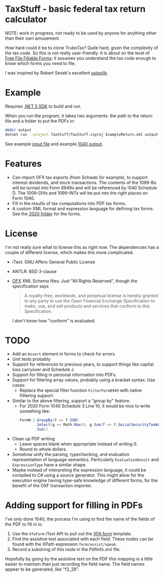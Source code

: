 
# TaxStuff - basic federal tax return calculator

NOTE: work in progress, not ready to be used by anyone for anything other than
their own amusement.

How hard could it be to clone TruboTax? Quite hard, given the complexity of the
tax code. So this is not really user-friendly. It is about on the level of
[Free File Fillable Forms](https://www.irs.gov/e-file-providers/free-file-fillable-forms):
it assumes you understand the tax code enough to know which forms you need to
file.

I was inspired by Robert Sesek's excellent [ustaxlib](https://github.com/rsesek/ustaxlib).

# Example

Requires [.NET 5 SDK](https://dotnet.microsoft.com/download/dotnet/5.0) to build
and run.

When you run the program, it takes two arguments: the path to the return file
and a folder to put the PDFs in:

```bash
mkdir output
dotnet run --project TaxStuff/TaxStuff.csproj ExampleReturn.xml output
```

See example [input file](ExampleReturn.xml) and example
[1040 output](Example1040.pdf).

# Features

* Can import OFX tax exports (from Schwab for example), to support interest
  dividends, and stock transactions. The contents of the 1099-Bs will be turned
  into Form 8949s and will be referenced by !040 Schedule D. The 1009-DIVs and
  1099-INTs will be put into the right places on Form 1040.
* Fill in the results of tax computations into PDF tax forms.
* A custom XML format and expression language for defining tax forms. See the
  [2020 folder](./TaxStuff/2020/) for the forms.

# License

I'm not really sure what to license this as right now. The dependencies has a
couple of different license, which makes this more complicated.

* iText: GNU Affero General Public License
* ANTLR: BSD 3-clause
* [OFX](https://www.ofx.net/) XML Schema files: Just "All Rights Reserved",
  though the specification says
  > A royalty-free, worldwide, and perpetual
  > license is hereby granted to any party to use the Open Financial Exchange
  > Specification to make, use, and sell products and services that conform to
  > this Specification.

  I don't know how "conform" is evaluated.

# TODO

* Add an `Assert` element in forms to check for errors.
* Unit tests probably
* Support for references to previous years, to support things like capital loss
  carryover and Schedule J.
* Support for filling in personal information into PDFs.
* Support for filtering array values, probably using a bracket syntax. Use cases:
  *  Replace the special filter function `FilterForm8949` with native filitering
     support.
* Similar to the above filtering, support a "group by" feature.
    * For 2020 Form 1040 Schedule 3 Line 10, it would be nice  to write something
      like:
      ```c#
      FormW-2.GroupBy(f => f.SSN)
             .Select(g => Math.Max(0, g.Sum(f => f.SocialSecurityTaxWithheld) - 8537.40))
             .Sum()
      ```
* Clean up PDF writing
    * Leave spaces blank when appropriate instead of writing 0.
    * Round to whole dollars.
* Somehow unify the parsing, typechecking, and evaluation representation of
  language semantics. Particularly `EvaluationResult` and `ExpressionType` have
  a similar shape.
* Maybe instead of interpreting the expression language, it could be compiled
  to C# using a source generator. This might allow for the execution engine
  having type-safe knowledge of different forms, for the benefit of the OXF
  transaction importer.

# Adding support for filling in PDFs

I've only done 1040, the process I'm using to find the name of the fields of the
PDF to fill in is:

1. Use the `XfaForm` iText API to pull out the [XFA form](https://en.wikipedia.org/wiki/XFA)
   template.
1. Find the assistive text associated with each field. These nodes can be found
   with the XPath expression `form/assist/speak`.
1. Record a substring of this node in the PdfInfo.xml file.

Hopefully by going by the assistive text on the PDF this mapping is a little
easier to maintain than just recording the field name. The field names appear
to be generated, like "f2_28".
